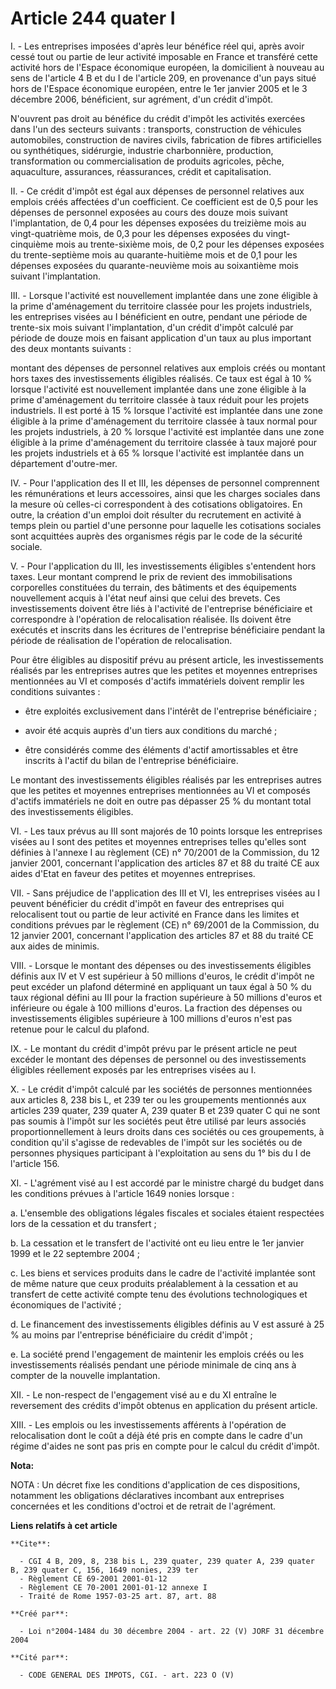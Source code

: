 # Article 244 quater I

I. - Les entreprises imposées d'après leur bénéfice réel qui, après avoir cessé tout ou partie de leur activité imposable en
France et transféré cette activité hors de l'Espace économique européen, la domicilient à nouveau au sens de l'article 4 B et
du I de l'article 209, en provenance d'un pays situé hors de l'Espace économique européen, entre le 1er janvier 2005 et le 3
décembre 2006, bénéficient, sur agrément, d'un crédit d'impôt.

N'ouvrent pas droit au bénéfice du crédit d'impôt les activités exercées dans l'un des secteurs suivants : transports,
construction de véhicules automobiles, construction de navires civils, fabrication de fibres artificielles ou synthétiques,
sidérurgie, industrie charbonnière, production, transformation ou commercialisation de produits agricoles, pêche,
aquaculture, assurances, réassurances, crédit et capitalisation.

II. - Ce crédit d'impôt est égal aux dépenses de personnel relatives aux emplois créés affectées d'un coefficient. Ce
coefficient est de 0,5 pour les dépenses de personnel exposées au cours des douze mois suivant l'implantation, de 0,4 pour
les dépenses exposées du treizième mois au vingt-quatrième mois, de 0,3 pour les dépenses exposées du vingt-cinquième mois au
trente-sixième mois, de 0,2 pour les dépenses exposées du trente-septième mois au quarante-huitième mois et de 0,1 pour les
dépenses exposées du quarante-neuvième mois au soixantième mois suivant l'implantation.

III. - Lorsque l'activité est nouvellement implantée dans une zone éligible à la prime d'aménagement du territoire classée
pour les projets industriels, les entreprises visées au I bénéficient en outre, pendant une période de trente-six mois
suivant l'implantation, d'un crédit d'impôt calculé par période de douze mois en faisant application d'un taux au plus
important des deux montants suivants :

montant des dépenses de personnel relatives aux emplois créés ou montant hors taxes des investissements éligibles réalisés.
Ce taux est égal à 10 % lorsque l'activité est nouvellement implantée dans une zone éligible à la prime d'aménagement du
territoire classée à taux réduit pour les projets industriels. Il est porté à 15 % lorsque l'activité est implantée dans une
zone éligible à la prime d'aménagement du territoire classée à taux normal pour les projets industriels, à 20 % lorsque
l'activité est implantée dans une zone éligible à la prime d'aménagement du territoire classée à taux majoré pour les projets
industriels et à 65 % lorsque l'activité est implantée dans un département d'outre-mer.

IV. - Pour l'application des II et III, les dépenses de personnel comprennent les rémunérations et leurs accessoires, ainsi
que les charges sociales dans la mesure où celles-ci correspondent à des cotisations obligatoires. En outre, la création d'un
emploi doit résulter du recrutement en activité à temps plein ou partiel d'une personne pour laquelle les cotisations
sociales sont acquittées auprès des organismes régis par le code de la sécurité sociale.

V. - Pour l'application du III, les investissements éligibles s'entendent hors taxes. Leur montant comprend le prix de
revient des immobilisations corporelles constituées du terrain, des bâtiments et des équipements nouvellement acquis à l'état
neuf ainsi que celui des brevets. Ces investissements doivent être liés à l'activité de l'entreprise bénéficiaire et
correspondre à l'opération de relocalisation réalisée. Ils doivent être exécutés et inscrits dans les écritures de
l'entreprise bénéficiaire pendant la période de réalisation de l'opération de relocalisation.

Pour être éligibles au dispositif prévu au présent article, les investissements réalisés par les entreprises autres que les
petites et moyennes entreprises mentionnées au VI et composés d'actifs immatériels doivent remplir les conditions suivantes :

- être exploités exclusivement dans l'intérêt de l'entreprise bénéficiaire ;

- avoir été acquis auprès d'un tiers aux conditions du marché ;

- être considérés comme des éléments d'actif amortissables et être inscrits à l'actif du bilan de l'entreprise bénéficiaire.

Le montant des investissements éligibles réalisés par les entreprises autres que les petites et moyennes entreprises
mentionnées au VI et composés d'actifs immatériels ne doit en outre pas dépasser 25 % du montant total des investissements
éligibles.

VI. - Les taux prévus au III sont majorés de 10 points lorsque les entreprises visées au I sont des petites et moyennes
entreprises telles qu'elles sont définies à l'annexe I au règlement (CE) n° 70/2001 de la Commission, du 12 janvier 2001,
concernant l'application des articles 87 et 88 du traité CE aux aides d'Etat en faveur des petites et moyennes entreprises.

VII. - Sans préjudice de l'application des III et VI, les entreprises visées au I peuvent bénéficier du crédit d'impôt en
faveur des entreprises qui relocalisent tout ou partie de leur activité en France dans les limites et conditions prévues par
le règlement (CE) n° 69/2001 de la Commission, du 12 janvier 2001, concernant l'application des articles 87 et 88 du traité
CE aux aides de minimis.

VIII. - Lorsque le montant des dépenses ou des investissements éligibles définis aux IV et V est supérieur à 50 millions
d'euros, le crédit d'impôt ne peut excéder un plafond déterminé en appliquant un taux égal à 50 % du taux régional défini au
III pour la fraction supérieure à 50 millions d'euros et inférieure ou égale à 100 millions d'euros. La fraction des dépenses
ou investissements éligibles supérieure à 100 millions d'euros n'est pas retenue pour le calcul du plafond.

IX. - Le montant du crédit d'impôt prévu par le présent article ne peut excéder le montant des dépenses de personnel ou des
investissements éligibles réellement exposés par les entreprises visées au I.

X. - Le crédit d'impôt calculé par les sociétés de personnes mentionnées aux articles 8, 238 bis L, et 239 ter ou les
groupements mentionnés aux articles 239 quater, 239 quater A, 239 quater B et 239 quater C qui ne sont pas soumis à l'impôt
sur les sociétés peut être utilisé par leurs associés proportionnellement à leurs droits dans ces sociétés ou ces
groupements, à condition qu'il s'agisse de redevables de l'impôt sur les sociétés ou de personnes physiques participant à
l'exploitation au sens du 1° bis du I de l'article 156.

XI. - L'agrément visé au I est accordé par le ministre chargé du budget dans les conditions prévues à l'article 1649 nonies
lorsque :

a. L'ensemble des obligations légales fiscales et sociales étaient respectées lors de la cessation et du transfert ;

b. La cessation et le transfert de l'activité ont eu lieu entre le 1er janvier 1999 et le 22 septembre 2004 ;

c. Les biens et services produits dans le cadre de l'activité implantée sont de même nature que ceux produits préalablement à
la cessation et au transfert de cette activité compte tenu des évolutions technologiques et économiques de l'activité ;

d. Le financement des investissements éligibles définis au V est assuré à 25 % au moins par l'entreprise bénéficiaire du
crédit d'impôt ;

e. La société prend l'engagement de maintenir les emplois créés ou les investissements réalisés pendant une période minimale
de cinq ans à compter de la nouvelle implantation.

XII. - Le non-respect de l'engagement visé au e du XI entraîne le reversement des crédits d'impôt obtenus en application du
présent article.

XIII. - Les emplois ou les investissements afférents à l'opération de relocalisation dont le coût a déjà été pris en compte
dans le cadre d'un régime d'aides ne sont pas pris en compte pour le calcul du crédit d'impôt.

**Nota:**

NOTA : Un décret fixe les conditions d'application de ces dispositions, notamment les obligations déclaratives incombant aux
entreprises concernées et les conditions d'octroi et de retrait de l'agrément.

**Liens relatifs à cet article**

	**Cite**:

	  - CGI 4 B, 209, 8, 238 bis L, 239 quater, 239 quater A, 239 quater B, 239 quater C, 156, 1649 nonies, 239 ter
	  - Règlement CE 69-2001 2001-01-12
	  - Règlement CE 70-2001 2001-01-12 annexe I
	  - Traité de Rome 1957-03-25 art. 87, art. 88

	**Créé par**:

	  - Loi n°2004-1484 du 30 décembre 2004 - art. 22 (V) JORF 31 décembre 2004

	**Cité par**:

	  - CODE GENERAL DES IMPOTS, CGI. - art. 223 O (V)
